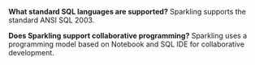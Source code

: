 [//]: #	"chinagitpath:XXXXX"



**What standard SQL languages are supported?**
Sparkling supports the standard ANSI SQL 2003.

**Does Sparkling support collaborative programming?**
Sparkling uses a programming model based on Notebook and SQL IDE for collaborative development.
